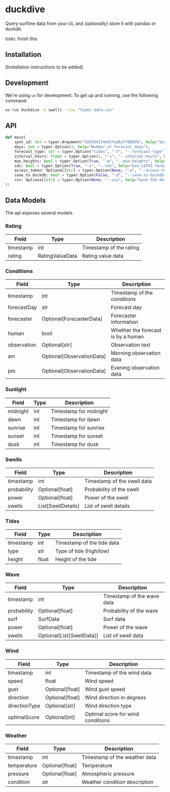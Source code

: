 # duckdive

Query surfline data from your cli, and (optionally) store it with pandas or duckdb.

todo: finish this

## Installation

[Installation instructions to be added]

## Development

We're using `uv` for development. To get up and running, use the following command:

```bash
uv run duckdive -t swells --csv "tides_data.csv"
```

## API

```python
def main(
    spot_id: str = typer.Argument("5842041f4e65fad6a7708839", help="Surfline spot ID"),
    days: int = typer.Option(3, help="Number of forecast days"),
    forecast_type: str = typer.Option("tides", "-t", "--forecast-type", help="Forecast type (must be 'rating', 'conditions', 'swells', 'sunlight', 'wave', 'wind', 'tides', or 'weather')"),
    interval_hours: float = typer.Option(1, "-i", "--interval-hours", help="Interval hours for forecast"),
    max_heights: bool = typer.Option(True, "-m", "--max-heights", help="Include max heights in output"),
    sds: bool = typer.Option(True, "-s", "--sds", help="Use LOTUS forecast engine"),
    access_token: Optional[str] = typer.Option(None, "-a", "--access-token", help="Access token for premium data"),
    save_to_duckdb: bool = typer.Option(False, "-d", "--save-to-duckdb", help="Save data to DuckDB"),
    csv: Optional[str] = typer.Option(None, "--csv", help="Save the data to a local CSV file with the given file name")
):
```

## Data Models

The api exposes several models.

### Rating

| Field     | Type            | Description             |
| --------- | --------------- | ----------------------- |
| timestamp | int             | Timestamp of the rating |
| rating    | RatingValueData | Rating value data       |

### Conditions

| Field       | Type                      | Description                        |
| ----------- | ------------------------- | ---------------------------------- |
| timestamp   | int                       | Timestamp of the conditions        |
| forecastDay | str                       | Forecast day                       |
| forecaster  | Optional[ForecasterData]  | Forecaster information             |
| human       | bool                      | Whether the forecast is by a human |
| observation | Optional[str]             | Observation text                   |
| am          | Optional[ObservationData] | Morning observation data           |
| pm          | Optional[ObservationData] | Evening observation data           |

### Sunlight

| Field    | Type | Description            |
| -------- | ---- | ---------------------- |
| midnight | int  | Timestamp for midnight |
| dawn     | int  | Timestamp for dawn     |
| sunrise  | int  | Timestamp for sunrise  |
| sunset   | int  | Timestamp for sunset   |
| dusk     | int  | Timestamp for dusk     |

### Swells

| Field       | Type               | Description                 |
| ----------- | ------------------ | --------------------------- |
| timestamp   | int                | Timestamp of the swell data |
| probability | Optional[float]    | Probability of the swell    |
| power       | Optional[float]    | Power of the swell          |
| swells      | List[SwellDetails] | List of swell details       |

### Tides

| Field     | Type  | Description                |
| --------- | ----- | -------------------------- |
| timestamp | int   | Timestamp of the tide data |
| type      | str   | Type of tide (high/low)    |
| height    | float | Height of the tide         |

### Wave

| Field       | Type                      | Description                |
| ----------- | ------------------------- | -------------------------- |
| timestamp   | int                       | Timestamp of the wave data |
| probability | Optional[float]           | Probability of the wave    |
| surf        | SurfData                  | Surf data                  |
| power       | Optional[float]           | Power of the wave          |
| swells      | Optional[List[SwellData]] | List of swell data         |

### Wind

| Field         | Type            | Description                       |
| ------------- | --------------- | --------------------------------- |
| timestamp     | int             | Timestamp of the wind data        |
| speed         | float           | Wind speed                        |
| gust          | Optional[float] | Wind gust speed                   |
| direction     | Optional[float] | Wind direction in degrees         |
| directionType | Optional[str]   | Wind direction type               |
| optimalScore  | Optional[int]   | Optimal score for wind conditions |

### Weather

| Field       | Type            | Description                   |
| ----------- | --------------- | ----------------------------- |
| timestamp   | int             | Timestamp of the weather data |
| temperature | Optional[float] | Temperature                   |
| pressure    | Optional[float] | Atmospheric pressure          |
| condition   | str             | Weather condition description |
